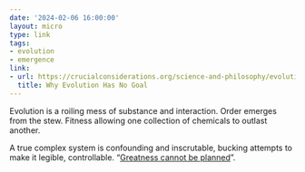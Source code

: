 ```yaml
---
date: '2024-02-06 16:00:00'
layout: micro
type: link
tags:
- evolution
- emergence
link:
- url: https://crucialconsiderations.org/science-and-philosophy/evolution/why-evolution-has-no-goal/
  title: Why Evolution Has No Goal
---
```


Evolution is a roiling mess of substance and interaction. Order emerges from the stew. Fitness allowing one collection of chemicals to outlast another.

A true complex system is confounding and inscrutable, bucking attempts to make it legible, controllable. “[Greatness cannot be planned](https://www.colemanm.org/books/stanley-why-greatness-cannot-be-planned/)”.
